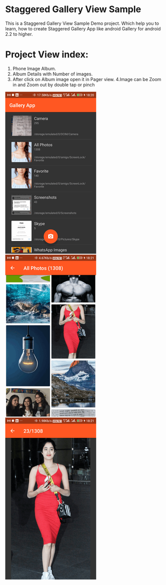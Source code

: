 # Staggered Gallery View Sample

This is a Staggered Gallery View Sample Demo project. Which help you to learn, how to create  Staggered Gallery App like android Gallery for android 2.2 to higher. 

# Project View index: 
1. Phone Image Album.
2. Album Details with Number of images.
3. After click on Album image open it in Pager view.
4.Image can be Zoom in and Zoom out by double tap or pinch


![device-2015-02-24-105123](https://raw.githubusercontent.com/kukadiajayesh/StaggerdGalleryView/master/app/device-2017-11-23-182023.png)
![device-2015-02-24-105123](https://raw.githubusercontent.com/kukadiajayesh/StaggerdGalleryView/master/app/device-2017-11-23-182100.png)
![device-2015-02-24-105123](https://raw.githubusercontent.com/kukadiajayesh/StaggerdGalleryView/master/app/device-2017-11-23-182114.png)



